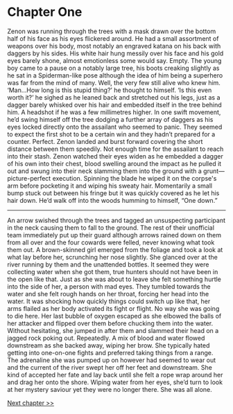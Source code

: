 # Chapter One

Zenon was running through the trees with a mask drawn over the bottom half of his face as his eyes flickered around. He had a small assortment of weapons over his body, most notably an engraved katana on his back with daggers by his sides. His white hair hung messily over his face and his gold eyes barely shone, almost emotionless some would say. Empty. The young boy came to a pause on a notably large tree, his boots creaking slightly as he sat in a Spiderman-like pose although the idea of him being a superhero was far from the mind of many. Well, the very few still alive who knew him. 
‘Man…How long is this stupid thing?’ he thought to himself. ‘Is this even worth it?’ he sighed as he leaned back and stretched out his legs, just as a dagger barely whisked over his hair and embedded itself in the tree behind him. A headshot if he was a few millimetres higher. In one swift movement, he’d swing himself off the tree dodging a further array of daggers as his eyes locked directly onto the assailant who seemed to panic. They seemed to expect the first shot to be a certain win and they hadn’t prepared for a counter. Perfect. Zenon landed and burst forward covering the short distance between them speedily. Not enough time for the assailant to reach into their stash. Zenon watched their eyes widen as he embedded a dagger of his own into their chest, blood swelling around the impact as he pulled it out and swung into their neck slamming them into the ground with a grunt—picture-perfect execution. 
Spinning the blade he wiped it on the corpse's arm before pocketing it and wiping his sweaty hair. Momentarily a small bump stuck out between his fringe but it was quickly covered as he let his hair down. He’d walk off into the woods humming to himself, “One down.”

---

An arrow swished through the trees and tagged an unsuspecting participant in the neck causing them to fall to the ground. The rest of their unofficial team immediately put up their guard although arrows rained down on them from all over and the four cowards were felled, never knowing what took them out. A brown-skinned girl emerged from the foliage and took a look at what lay before her, scrunching her nose slightly. She glanced over at the river running by them and the unattended bottles. It seemed they were collecting water when she got them, true hunters should not have been in the open like that. Just as she was about to leave she felt something hurtle into the side of her, a person with mad eyes. They tumbled towards the water and she felt rough hands on her throat, forcing her head into the water. It was shocking how quickly things could switch up like that, her arms flailed as her body activated its fight or flight. No way she was going to die here. Her last bubble of oxygen escaped as she elbowed the balls of her attacker and flipped over them before chucking them into the water. Without hesitating, she jumped in after them and slammed their head on a jagged rock poking out. Repeatedly. A mix of blood and water flowed downstream as she backed away, wiping her brow. She typically hated getting into one-on-one fights and preferred taking things from a range. 
The adrenaline she was pumped up on however had seemed to wear out and the current of the river swept her off her feet and downstream. She kind of accepted her fate and lay back until she felt a rope wrap around her and drag her onto the shore. Wiping water from her eyes, she’d turn to look at her mystery saviour yet they were no longer there. She was all alone.

[Next chapter >>](<Chapter 2.md>)